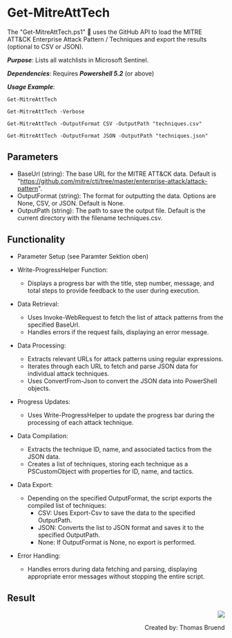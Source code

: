 # Get-MitreAttTech
The "Get-MitreAttTech.ps1" 📄 uses the GitHub API to load the MITRE ATT&CK Enterprise Attack Pattern / Techniques and export the results (optional to CSV or JSON).

***Purpose***: Lists all watchlists in Microsoft Sentinel.

***Dependencies***: Requires ***Powershell 5.2*** (or above)

***Usage Example***: 

`Get-MitreAttTech`

`Get-MitreAttTech -Verbose`

`Get-MitreAttTech -OutputFormat CSV -OutputPath "techniques.csv"`

`Get-MitreAttTech -OutputFormat JSON -OutputPath "techniques.json"`

## Parameters
- BaseUrl (string): The base URL for the MITRE ATT&CK data. Default is "https://github.com/mitre/cti/tree/master/enterprise-attack/attack-pattern".
- OutputFormat (string): The format for outputting the data. Options are None, CSV, or JSON. Default is None.
- OutputPath (string): The path to save the output file. Default is the current directory with the filename techniques.csv.

## Functionality

- Parameter Setup (see Paramter Sektion oben)

- Write-ProgressHelper Function:
    - Displays a progress bar with the title, step number, message, and total steps to provide feedback to the user during execution.

- Data Retrieval:
    - Uses Invoke-WebRequest to fetch the list of attack patterns from the specified BaseUrl.
    - Handles errors if the request fails, displaying an error message.

- Data Processing:
    - Extracts relevant URLs for attack patterns using regular expressions.
    - Iterates through each URL to fetch and parse JSON data for individual attack techniques.
    - Uses ConvertFrom-Json to convert the JSON data into PowerShell objects.

- Progress Updates:
    - Uses Write-ProgressHelper to update the progress bar during the processing of each attack technique.

- Data Compilation:
    - Extracts the technique ID, name, and associated tactics from the JSON data.
    - Creates a list of techniques, storing each technique as a PSCustomObject with properties for ID, name, and tactics.

- Data Export:
    - Depending on the specified OutputFormat, the script exports the compiled list of techniques:
        - CSV: Uses Export-Csv to save the data to the specified OutputPath.
        - JSON: Converts the list to JSON format and saves it to the specified OutputPath.
        - None: If OutputFormat is None, no export is performed.

- Error Handling:
    - Handles errors during data fetching and parsing, displaying appropriate error messages without stopping the entire script.

## Result
<div style="text-align: right"><img src="https://github.com/Warfion/Sentinel/blob/main/Scripts/Mitre Att&ck/Get-MitreAttTech/image/image_1.png"</div>

                             
Created by: Thomas Bruend
